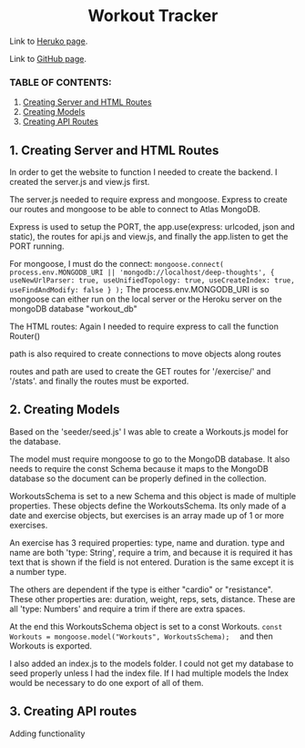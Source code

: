 <h1 align ="center"> Workout Tracker </h1>

Link to [Heruko page](https://workout-tracker200.herokuapp.com/).

Link to [GitHub page](https://github.com/ksfallon/Workout-Tracker).

### **TABLE OF CONTENTS:**
1. [Creating Server and HTML Routes](#1-creating-server-and-html-routes)
2. [Creating Models](#1-creating-models)
3. [Creating API Routes](#1-creating-api-routes)

## 1. Creating Server and HTML Routes
In order to get the website to function I needed to create the backend. I created the server.js and view.js first. 

The server.js needed to require express and mongoose. Express to create our routes and mongoose to be able to connect to Atlas MongoDB.

Express is used to setup the PORT, the app.use(express: urlcoded, json and static), the routes for api.js and view.js, and finally the app.listen to get the PORT running.

For mongoose, I must do the connect:
`mongoose.connect(
  process.env.MONGODB_URI || 'mongodb://localhost/deep-thoughts',
  {
    useNewUrlParser: true,
    useUnifiedTopology: true,
    useCreateIndex: true,
    useFindAndModify: false
  }
);`
The process.env.MONGODB_URI is so mongoose can either run on the local server or the Heroku server on the mongoDB database "workout_db"

The HTML routes:
Again I needed to require express to call the function Router()

path is also required to create connections to move objects along routes

routes and path are used to create the GET routes for '/exercise/' and '/stats'. and finally the routes must be exported.
## 2. Creating Models

Based on the 'seeder/seed.js' I was able to create a Workouts.js model for the database.

The model must require mongoose to go to the MongoDB database. It also needs to require the const Schema because it maps to the MongoDB database so the document can be properly defined in the collection.

WorkoutsSchema is set to a new Schema and this object is made of multiple properties. These objects define the WorkoutsSchema. Its only made of a date and exercise objects, but exercises is an array made up of 1 or more exercises. 

An exercise has 3 required properties: type, name and duration. type and name are both 'type: String', require a trim, and because it is required it has text that is shown if the field is not entered. Duration is the same except it is a number type.

The others are dependent if the type is either "cardio" or "resistance". These other properties are: duration, weight, reps, sets, distance. These are all 'type: Numbers' and require a trim if there are extra spaces.

At the end this WorkoutsSchema object is set to a const Workouts.
`const Workouts = mongoose.model("Workouts", WorkoutsSchema); 
`
and then Workouts is exported.

I also added an index.js to the models folder. I could not get my database to seed properly unless I had the index file. If I had multiple models the Index would be necessary to do one export of all of them.
## 3. Creating API routes
Adding functionality
